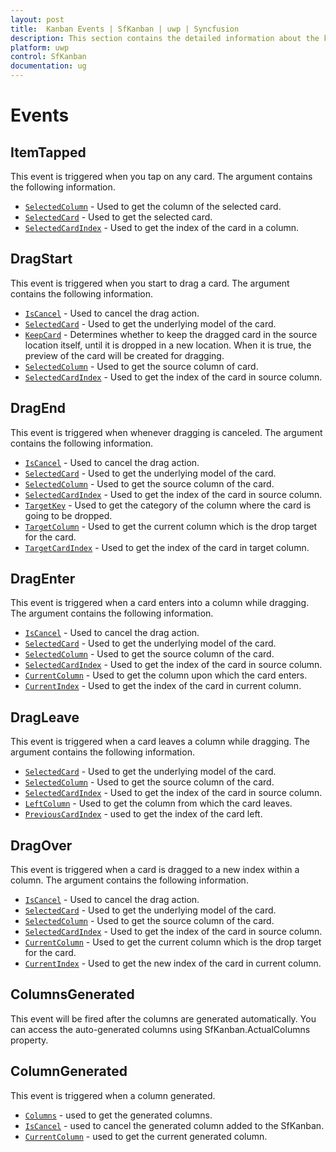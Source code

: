 ```yaml
---
layout: post
title:  Kanban Events | SfKanban | uwp | Syncfusion
description: This section contains the detailed information about the kanban dragging and column generated events.
platform: uwp
control: SfKanban
documentation: ug
---
```


# Events

## ItemTapped

This event is triggered when you tap on any card. The argument contains the following information.

* [`SelectedColumn`](https://help.syncfusion.com/cr/cref_files/uwp/sfkanban/Syncfusion.SfKanban.UWP~Syncfusion.UI.Xaml.Kanban.KanbanDragEventArgs~SelectedColumn.html)          - Used to get the column of the selected card.
* [`SelectedCard`](https://help.syncfusion.com/cr/cref_files/uwp/sfkanban/Syncfusion.SfKanban.UWP~Syncfusion.UI.Xaml.Kanban.KanbanDragEventArgs~SelectedCard.html) 			- Used to get the selected card.
* [`SelectedCardIndex`](https://help.syncfusion.com/cr/cref_files/uwp/sfkanban/Syncfusion.SfKanban.UWP~Syncfusion.UI.Xaml.Kanban.KanbanDragEventArgs~SelectedCardIndex.html) 			- Used to get the index of the card in a column.

## DragStart

This event is triggered when you start to drag a card. The argument contains the following information.

* [`IsCancel`](https://help.syncfusion.com/cr/cref_files/uwp/sfkanban/Syncfusion.SfKanban.UWP~Syncfusion.UI.Xaml.Kanban.KanbanDragStartEventArgs~IsCancel.html)			- Used to cancel the drag action.
* [`SelectedCard`](https://help.syncfusion.com/cr/cref_files/uwp/sfkanban/Syncfusion.SfKanban.UWP~Syncfusion.UI.Xaml.Kanban.KanbanDragEventArgs~SelectedCard.html)			- Used to get the underlying model of the card.
* [`KeepCard`](https://help.syncfusion.com/cr/cref_files/uwp/sfkanban/Syncfusion.SfKanban.UWP~Syncfusion.UI.Xaml.Kanban.KanbanDragStartEventArgs~KeepCard.html)		- Determines whether to keep the dragged card in the source location itself, until it is dropped in a new location. When it is true, the preview of the card will be created for dragging.
* [`SelectedColumn`](https://help.syncfusion.com/cr/cref_files/uwp/sfkanban/Syncfusion.SfKanban.UWP~Syncfusion.UI.Xaml.Kanban.KanbanDragEventArgs~SelectedColumn.html) 	- Used to get the source column of card.
* [`SelectedCardIndex`](https://help.syncfusion.com/cr/cref_files/uwp/sfkanban/Syncfusion.SfKanban.UWP~Syncfusion.UI.Xaml.Kanban.KanbanDragEventArgs~SelectedCardIndex.html)		- Used to get the index of the card in source column.   

## DragEnd  

This event is triggered when whenever dragging is canceled. The argument contains the following information.

* [`IsCancel`](https://help.syncfusion.com/cr/cref_files/uwp/sfkanban/Syncfusion.SfKanban.UWP~Syncfusion.UI.Xaml.Kanban.KanbanDragEndEventArgs~IsCancel.html)			- Used to cancel the drag action.
* [`SelectedCard`](https://help.syncfusion.com/cr/cref_files/uwp/sfkanban/Syncfusion.SfKanban.UWP~Syncfusion.UI.Xaml.Kanban.KanbanDragEventArgs~SelectedCard.html)			- Used to get the underlying model of the card.
* [`SelectedColumn`](https://help.syncfusion.com/cr/cref_files/uwp/sfkanban/Syncfusion.SfKanban.UWP~Syncfusion.UI.Xaml.Kanban.KanbanDragEventArgs~SelectedColumn.html) 	- Used to get the source column of the card.
* [`SelectedCardIndex`](https://help.syncfusion.com/cr/cref_files/uwp/sfkanban/frlrfSyncfusionUIXamlKanbanKanbanDragEventArgsClassSelectedCardIndexTopic.html)		- Used to get the index of the card in source column.
* [`TargetKey`](https://help.syncfusion.com/cr/cref_files/uwp/sfkanban/Syncfusion.SfKanban.UWP~Syncfusion.UI.Xaml.Kanban.KanbanDragEndEventArgs~TargetKey.html) 	- Used to get the category of the column where the card is going to be dropped.
* [`TargetColumn`](https://help.syncfusion.com/cr/cref_files/uwp/sfkanban/Syncfusion.SfKanban.UWP~Syncfusion.UI.Xaml.Kanban.KanbanDragEndEventArgs~TargetColumn.html)	- Used to get the current column which is the drop target for the card.
* [`TargetCardIndex`](https://help.syncfusion.com/cr/cref_files/uwp/sfkanban/Syncfusion.SfKanban.UWP~Syncfusion.UI.Xaml.Kanban.KanbanDragEndEventArgs~TargetCardIndex.html)		- Used to get the index of the card in target column.

## DragEnter 

This event is triggered when a card enters into a column while dragging. The argument contains the following information.

* [`IsCancel`](https://help.syncfusion.com/cr/cref_files/uwp/sfkanban/frlrfSyncfusionUIXamlKanbanKanbanDragEnterEventArgsClassIsCancelTopic.html)				- Used to cancel the drag action.
* [`SelectedCard`](https://help.syncfusion.com/cr/cref_files/uwp/sfkanban/frlrfSyncfusionUIXamlKanbanKanbanDragEventArgsClassSelectedCardTopic.html)				- Used to get the underlying model of the card.
* [`SelectedColumn`](https://help.syncfusion.com/cr/cref_files/uwp/sfkanban/frlrfSyncfusionUIXamlKanbanKanbanDragEventArgsClassSelectedColumnTopic.html) 		- Used to get the source column of the card.
* [`SelectedCardIndex`](https://help.syncfusion.com/cr/cref_files/uwp/sfkanban/frlrfSyncfusionUIXamlKanbanKanbanDragEventArgsClassSelectedCardIndexTopic.html)			- Used to get the index of the card in source column.
* [`CurrentColumn`](https://help.syncfusion.com/cr/cref_files/uwp/sfkanban/frlrfSyncfusionUIXamlKanbanKanbanDragEnterEventArgsClassCurrentColumnTopic.html)		- Used to get the column upon which the card enters.
* [`CurrentIndex`](https://help.syncfusion.com/cr/cref_files/uwp/sfkanban/frlrfSyncfusionUIXamlKanbanKanbanDragEnterEventArgsClassCurrentIndexTopic.html)			- Used to get the index of the card in current column.

## DragLeave 

This event is triggered when a card leaves a column while dragging. The argument contains the following information.

* [`SelectedCard`](https://help.syncfusion.com/cr/cref_files/uwp/sfkanban/Syncfusion.SfKanban.UWP~Syncfusion.UI.Xaml.Kanban.KanbanDragEventArgs~SelectedCard.html)                - Used to get the underlying model of the card.
* [`SelectedColumn`](https://help.syncfusion.com/cr/cref_files/uwp/sfkanban/Syncfusion.SfKanban.UWP~Syncfusion.UI.Xaml.Kanban.KanbanDragEventArgs~SelectedColumn.html)        - Used to get the source column of the card.
* [`SelectedCardIndex`](https://help.syncfusion.com/cr/cref_files/uwp/sfkanban/Syncfusion.SfKanban.UWP~Syncfusion.UI.Xaml.Kanban.KanbanDragEventArgs~SelectedCardIndex.html)         - Used to get the index of the card in source column.
* [`LeftColumn`](https://help.syncfusion.com/cr/cref_files/uwp/sfkanban/Syncfusion.SfKanban.UWP~Syncfusion.UI.Xaml.Kanban.KanbanDragLeaveEventArgs~LeftColumn.html)		- Used to get the column from which the card leaves.
* [`PreviousCardIndex`](https://help.syncfusion.com/cr/cref_files/uwp/sfkanban/Syncfusion.SfKanban.UWP~Syncfusion.UI.Xaml.Kanban.KanbanDragLeaveEventArgs~PreviousCardIndex.html)   -   used to get the index of the card left.

## DragOver

This event is triggered when a card is dragged to a new index within a column. The argument contains the following information.

* [`IsCancel`](https://help.syncfusion.com/cr/cref_files/uwp/sfkanban/Syncfusion.SfKanban.UWP~Syncfusion.UI.Xaml.Kanban.KanbanDragOverEventArgs~IsCancel.html)			- Used to cancel the drag action.
* [`SelectedCard`](https://help.syncfusion.com/cr/cref_files/uwp/sfkanban/Syncfusion.SfKanban.UWP~Syncfusion.UI.Xaml.Kanban.KanbanDragEventArgs~SelectedCard.html)			- Used to get the underlying model of the card.
* [`SelectedColumn`](https://help.syncfusion.com/cr/cref_files/uwp/sfkanban/Syncfusion.SfKanban.UWP~Syncfusion.UI.Xaml.Kanban.KanbanDragEventArgs~SelectedColumn.html) 	- Used to get the source column of the card.
* [`SelectedCardIndex`](https://help.syncfusion.com/cr/cref_files/uwp/sfkanban/Syncfusion.SfKanban.UWP~Syncfusion.UI.Xaml.Kanban.KanbanDragEventArgs~SelectedCardIndex.html)		- Used to get the index of the card in source column.
* [`CurrentColumn`](https://help.syncfusion.com/cr/cref_files/uwp/sfkanban/Syncfusion.SfKanban.UWP~Syncfusion.UI.Xaml.Kanban.KanbanDragOverEventArgs~CurrentColumn.html)	- Used to get the current column which is the drop target for the card.
* [`CurrentIndex`](https://help.syncfusion.com/cr/cref_files/uwp/sfkanban/Syncfusion.SfKanban.UWP~Syncfusion.UI.Xaml.Kanban.KanbanDragOverEventArgs~CurrentIndex.html)		- Used to get the new index of the card in current column.

## ColumnsGenerated 

This event will be fired after the columns are generated automatically. You can access the auto-generated columns using SfKanban.ActualColumns property.


## ColumnGenerated

This event is triggered when a column generated.

* [`Columns`](https://help.syncfusion.com/cr/cref_files/uwp/sfkanban/Syncfusion.SfKanban.UWP~Syncfusion.UI.Xaml.Kanban.KanbanColumnsGeneratedEventArgs~Columns.html)  -  used to get the generated columns.
* [`IsCancel`](https://help.syncfusion.com/cr/cref_files/uwp/sfkanban/Syncfusion.SfKanban.UWP~Syncfusion.UI.Xaml.Kanban.KanbanColumnGeneratedEventArgs~IsCancel.html)   -  used to cancel the generated column added to the SfKanban.
* [`CurrentColumn`](https://help.syncfusion.com/cr/cref_files/uwp/sfkanban/Syncfusion.SfKanban.UWP~Syncfusion.UI.Xaml.Kanban.KanbanColumnGeneratedEventArgs~CurrentColumn.html)   -   used to get the current generated column.